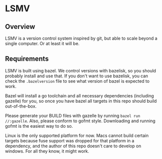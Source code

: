 # LSMV

## Overview

LSMV is a version control system inspired by git, but able to scale beyond a single computer. Or at least it will be.

## Requirements

LSMV is built using bazel. We control versions with bazelisk, so you should
probably install and use that. If you don't want to use bazelisk, you can check
the `.bazelversion` file to see what version of bazel is expected to work.

Bazel will install a go toolchain and all necessary dependencies (including
gazelle) for you, so once you have bazel all targets in this repo should build
out-of-the-box.

Please generate your BUILD files with gazelle by running `bazel run //:gazelle`.
Also, please conform to gofmt style. Downloading and running gofmt is the
easiest way to do so.

Linux is the only supported platform for now. Macs cannot build certain targets
because fuse support was dropped for that platform in a dependency, and the
author of this repo doesn't care to develop on windows. For all they know, it
might work.
